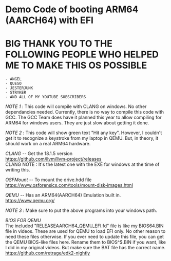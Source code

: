 # Demo Code of booting ARM64 (AARCH64) with EFI  
  
# BIG THANK YOU TO THE FOLLOWING PEOPLE WHO HELPED ME TO MAKE THIS OS POSSIBLE
	- ANGEL  
	- QUESO  
	- JESTERJUNK  
	- STRYKER  
	- AND ALL OF MY YOUTUBE SUBSCRIBERS  
  
*NOTE 1* : This code will compile with CLANG on windows. No other dependancies needed. Currently, there is no way to compile this code with GCC. The GCC Team does have it planned this year to allow compiling for ARM64 for windows users. They are just slow about getting it done.  
  
*NOTE 2* : This code will show green text "Hit any key". However, I couldn't get it to recognize a keystroke from my laptop in QEMU. But, in theory, it should work on a real ARM64 hardware.  
  
*CLANG*  --  Get the 18.1.5 version  
https://github.com/llvm/llvm-project/releases  
CLANG NOTE :  It's the latest one with the EXE for windows at the time of writing this.  
  
*OSFMount*  -- To mount the drive.hdd file  
https://www.osforensics.com/tools/mount-disk-images.html  
  
*QEMU* -- Has an ARM64(AARCH64) Emulation built in.  
https://www.qemu.org/  
 
*NOTE 3* : Make sure to put the above programs into your windows path.  
  
*BIOS FOR QEMU*   
The included "RELEASEAARCH64_QEMU_EFI.fd" file is like my BIOS64.BIN file in videos. These are used for QEMU to load EFI only. No other reason to need these files otherwise. If you ever need to update this file, you can get the QEMU BIOS-like files here. Rename them to BIOS^$.BIN if you want, like I did in my original videos. But make sure the BAT file has the correct name.  
https://github.com/retrage/edk2-nightly  
  

